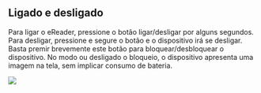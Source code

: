 ## Ligado e desligado 

Para ligar o eReader, pressione o botão ligar/desligar por alguns segundos. Para desligar, pressione e segure o botão e o dispositivo irá se desligar. Basta premir brevemente este botão para bloquear/desbloquear o dispositivo. No modo ou desligado o bloqueio, o dispositivo apresenta uma imagem na tela, sem implicar consumo de bateria.

![](http://static.energysistem.com/images/manuals/42169/54bfcad7db4c9.jpg)

